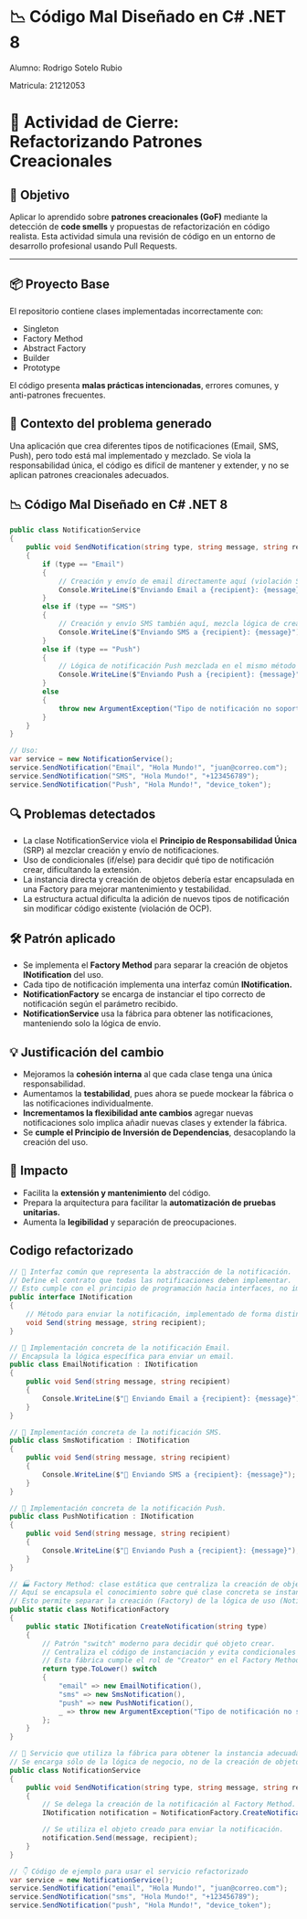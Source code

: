 # 📉 Código Mal Diseñado en C# .NET 8
Alumno: Rodrigo Sotelo Rubio

Matricula: 21212053


# 🧪 Actividad de Cierre: Refactorizando Patrones Creacionales

## 🎯 Objetivo

Aplicar lo aprendido sobre **patrones creacionales (GoF)** mediante la detección de **code smells** y propuestas de refactorización en código realista. Esta actividad simula una revisión de código en un entorno de desarrollo profesional usando Pull Requests.

---

## 📦 Proyecto Base

El repositorio contiene clases implementadas incorrectamente con:
- Singleton
- Factory Method
- Abstract Factory
- Builder
- Prototype

El código presenta **malas prácticas intencionadas**, errores comunes, y anti-patrones frecuentes.

## 🛑 Contexto del problema generado
Una aplicación que crea diferentes tipos de notificaciones (Email, SMS, Push), pero todo está mal implementado y mezclado. Se viola la responsabilidad única, el código es difícil de mantener y extender, y no se aplican patrones creacionales adecuados.

## 📉 Código Mal Diseñado en C# .NET 8 
```csharp
public class NotificationService
{
    public void SendNotification(string type, string message, string recipient)
    {
        if (type == "Email")
        {
            // Creación y envío de email directamente aquí (violación SRP)
            Console.WriteLine($"Enviando Email a {recipient}: {message}");
        }
        else if (type == "SMS")
        {
            // Creación y envío SMS también aquí, mezcla lógica de creación y uso
            Console.WriteLine($"Enviando SMS a {recipient}: {message}");
        }
        else if (type == "Push")
        {
            // Lógica de notificación Push mezclada en el mismo método
            Console.WriteLine($"Enviando Push a {recipient}: {message}");
        }
        else
        {
            throw new ArgumentException("Tipo de notificación no soportado");
        }
    }
}

// Uso:
var service = new NotificationService();
service.SendNotification("Email", "Hola Mundo!", "juan@correo.com");
service.SendNotification("SMS", "Hola Mundo!", "+123456789");
service.SendNotification("Push", "Hola Mundo!", "device_token");
```
## 🔍 Problemas detectados
- La clase NotificationService viola el **Principio de Responsabilidad Única** (SRP) al mezclar creación y envío de notificaciones.
- Uso de condicionales (if/else) para decidir qué tipo de notificación crear, dificultando la extensión.
- La instancia directa y creación de objetos debería estar encapsulada en una Factory para mejorar mantenimiento y testabilidad.
- La estructura actual dificulta la adición de nuevos tipos de notificación sin modificar código existente (violación de OCP).

## 🛠 Patrón aplicado

- Se implementa el **Factory Method** para separar la creación de objetos **INotification** del uso.
- Cada tipo de notificación implementa una interfaz común **INotification.**
- **NotificationFactory** se encarga de instanciar el tipo correcto de notificación según el parámetro recibido.
- **NotificationService** usa la fábrica para obtener las notificaciones, manteniendo solo la lógica de envío.

## 💡 Justificación del cambio
- Mejoramos la **cohesión interna** al que cada clase tenga una única responsabilidad.
- Aumentamos la **testabilidad**, pues ahora se puede mockear la fábrica o las notificaciones individualmente.
- **Incrementamos la flexibilidad ante cambios** agregar nuevas notificaciones solo implica añadir nuevas clases y extender la fábrica.
- Se **cumple el Principio de Inversión de Dependencias**, desacoplando la creación del uso.

## 🔄 Impacto

- Facilita la **extensión y mantenimiento** del código.
- Prepara la arquitectura para facilitar la **automatización de pruebas unitarias.**
- Aumenta la **legibilidad** y separación de preocupaciones.

## Codigo refactorizado
```csharp
// 🚩 Interfaz común que representa la abstracción de la notificación.
// Define el contrato que todas las notificaciones deben implementar.
// Esto cumple con el principio de programación hacia interfaces, no implementaciones.
public interface INotification
{
    // Método para enviar la notificación, implementado de forma distinta por cada tipo.
    void Send(string message, string recipient);
}

// 📨 Implementación concreta de la notificación Email.
// Encapsula la lógica específica para enviar un email.
public class EmailNotification : INotification
{
    public void Send(string message, string recipient)
    {
        Console.WriteLine($"📧 Enviando Email a {recipient}: {message}");
    }
}

// 📱 Implementación concreta de la notificación SMS.
public class SmsNotification : INotification
{
    public void Send(string message, string recipient)
    {
        Console.WriteLine($"📱 Enviando SMS a {recipient}: {message}");
    }
}

// 🔔 Implementación concreta de la notificación Push.
public class PushNotification : INotification
{
    public void Send(string message, string recipient)
    {
        Console.WriteLine($"🔔 Enviando Push a {recipient}: {message}");
    }
}

// 🏭 Factory Method: clase estática que centraliza la creación de objetos INotification.
// Aquí se encapsula el conocimiento sobre qué clase concreta se instancia según el parámetro "type".
// Esto permite separar la creación (Factory) de la lógica de uso (NotificationService).
public static class NotificationFactory
{
    public static INotification CreateNotification(string type)
    {
        // Patrón "switch" moderno para decidir qué objeto crear.
        // Centraliza el código de instanciación y evita condicionales dispersos.
        // Esta fábrica cumple el rol de "Creator" en el Factory Method.
        return type.ToLower() switch
        {
            "email" => new EmailNotification(),
            "sms" => new SmsNotification(),
            "push" => new PushNotification(),
            _ => throw new ArgumentException("Tipo de notificación no soportado")
        };
    }
}

// 🎯 Servicio que utiliza la fábrica para obtener la instancia adecuada de notificación y enviar el mensaje.
// Se encarga sólo de la lógica de negocio, no de la creación de objetos (separa responsabilidades, SRP).
public class NotificationService
{
    public void SendNotification(string type, string message, string recipient)
    {
        // Se delega la creación de la notificación al Factory Method.
        INotification notification = NotificationFactory.CreateNotification(type);

        // Se utiliza el objeto creado para enviar la notificación.
        notification.Send(message, recipient);
    }
}

// 👇 Código de ejemplo para usar el servicio refactorizado
var service = new NotificationService();
service.SendNotification("email", "Hola Mundo!", "juan@correo.com");
service.SendNotification("sms", "Hola Mundo!", "+123456789");
service.SendNotification("push", "Hola Mundo!", "device_token");

```




